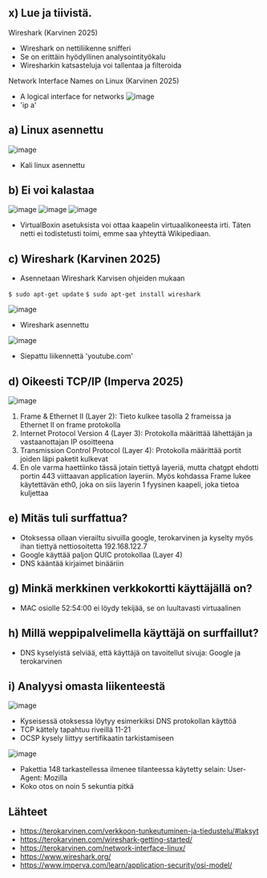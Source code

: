 ## x) Lue ja tiivistä.

Wireshark (Karvinen 2025)
- Wireshark on nettiliikenne snifferi
- Se on erittäin hyödyllinen analysointityökalu
- Wiresharkin katsasteluja voi tallentaa ja filteroida

Network Interface Names on Linux (Karvinen 2025)
- A logical interface for networks
![image](https://github.com/user-attachments/assets/afa91e93-cbc9-46bf-872d-8b3c5145cd25)
- 'ip a'

## a) Linux asennettu
![image](https://github.com/user-attachments/assets/a6ae4e63-87fe-4c05-bca8-b348ebde31ed)

- Kali linux asennettu

## b) Ei voi kalastaa
![image](https://github.com/user-attachments/assets/120b6048-2466-4939-82a1-12f97a632879)
![image](https://github.com/user-attachments/assets/6cb27612-9010-4a25-90fc-623e0078cfdb)
![image](https://github.com/user-attachments/assets/cb2a87fa-1294-487b-b6e5-f6a1201f9db8)

- VirtualBoxin asetuksista voi ottaa kaapelin virtuaalikoneesta irti. Täten netti ei todistetusti toimi, emme saa yhteyttä Wikipediaan.

## c) Wireshark (Karvinen 2025)
- Asennetaan Wireshark Karvisen ohjeiden mukaan


``$ sudo apt-get update``
``$ sudo apt-get install wireshark``


![image](https://github.com/user-attachments/assets/7c2c1c69-4567-4ecd-a376-16785df07ff7)

- Wireshark asennettu

![image](https://github.com/user-attachments/assets/32663c81-d50a-4f14-a4ff-2f958959e7bb)

- Siepattu liikennettä 'youtube.com'


## d) Oikeesti TCP/IP (Imperva 2025)
![image](https://github.com/user-attachments/assets/bb43ab3a-e212-41e4-95e2-1bcb5f34fd69)

1. Frame & Ethernet II (Layer 2): Tieto kulkee tasolla 2 frameissa ja Ethernet II on frame protokolla
2. Internet Protocol Version 4 (Layer 3): Protokolla määrittää lähettäjän ja vastaanottajan IP osoitteena
3. Transmission Control Protocol (Layer 4): Protokolla määrittää portit joiden läpi paketit kulkevat
4. En ole varma haettiinko tässä jotain tiettyä layeriä, mutta chatgpt ehdotti portin 443 viittaavan application layeriin. Myös kohdassa Frame lukee käytettävän eth0, joka on siis layerin 1 fyysinen kaapeli, joka tietoa kuljettaa

## e) Mitäs tuli surffattua?
- Otoksessa ollaan vierailtu sivuilla google, terokarvinen ja kyselty myös ihan tiettyä nettiosoitetta 192.168.122.7
- Google käyttää paljon QUIC protokollaa (Layer 4)
- DNS kääntää kirjaimet binääriin

## g) Minkä merkkinen verkkokortti käyttäjällä on?
- MAC osiolle 52:54:00 ei löydy tekijää, se on luultavasti virtuaalinen

## h) Millä weppipalvelimella käyttäjä on surffaillut?
- DNS kyselyistä selviää, että käyttäjä on tavoitellut sivuja: Google ja terokarvinen

## i) Analyysi omasta liikenteestä
![image](https://github.com/user-attachments/assets/d73858b8-3616-400e-8acb-41143453a1ad)

- Kyseisessä otoksessa löytyy esimerkiksi DNS protokollan käyttöä
- TCP kättely tapahtuu riveillä 11-21
- OCSP kysely liittyy sertifikaatin tarkistamiseen

![image](https://github.com/user-attachments/assets/c448c8b8-cc16-4e41-9ed7-6805977f6464)

- Pakettia 148 tarkastellessa ilmenee tilanteessa käytetty selain: User-Agent: Mozilla
- Koko otos on noin 5 sekuntia pitkä




## Lähteet
- https://terokarvinen.com/verkkoon-tunkeutuminen-ja-tiedustelu/#laksyt
- https://terokarvinen.com/wireshark-getting-started/
- https://terokarvinen.com/network-interface-linux/
- https://www.wireshark.org/
- https://www.imperva.com/learn/application-security/osi-model/
